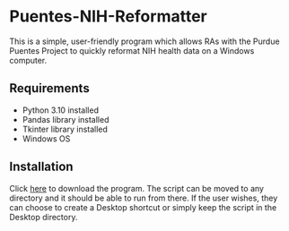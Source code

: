 # Puentes-NIH-Reformatter
This is a simple, user-friendly program which allows RAs with the Purdue Puentes Project to quickly reformat NIH health data on a Windows computer.

## Requirements
- Python 3.10 installed
- Pandas library installed
- Tkinter library installed
- Windows OS

## Installation
Click [here]() to download the program. The script can be moved to any directory and it should be able to run from there. If the user wishes, they can choose to create a Desktop shortcut or simply keep the script in the Desktop directory.
